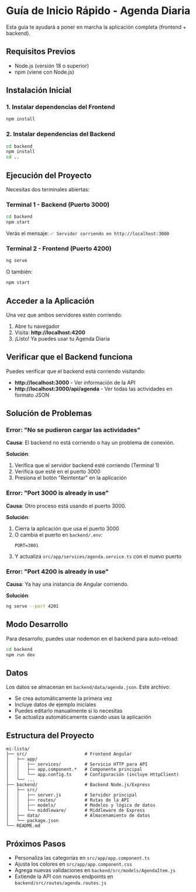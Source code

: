 # Guía de Inicio Rápido - Agenda Diaria

Esta guía te ayudará a poner en marcha la aplicación completa (frontend + backend).

## Requisitos Previos

- Node.js (versión 18 o superior)
- npm (viene con Node.js)

## Instalación Inicial

### 1. Instalar dependencias del Frontend

```bash
npm install
```

### 2. Instalar dependencias del Backend

```bash
cd backend
npm install
cd ..
```

## Ejecución del Proyecto

Necesitas dos terminales abiertas:

### Terminal 1 - Backend (Puerto 3000)

```bash
cd backend
npm start
```

Verás el mensaje: `✅ Servidor corriendo en http://localhost:3000`

### Terminal 2 - Frontend (Puerto 4200)

```bash
ng serve
```

O también:

```bash
npm start
```

## Acceder a la Aplicación

Una vez que ambos servidores estén corriendo:

1. Abre tu navegador
2. Visita: **http://localhost:4200**
3. ¡Listo! Ya puedes usar tu Agenda Diaria

## Verificar que el Backend funciona

Puedes verificar que el backend está corriendo visitando:
- **http://localhost:3000** - Ver información de la API
- **http://localhost:3000/api/agenda** - Ver todas las actividades en formato JSON

## Solución de Problemas

### Error: "No se pudieron cargar las actividades"

**Causa**: El backend no está corriendo o hay un problema de conexión.

**Solución**:
1. Verifica que el servidor backend esté corriendo (Terminal 1)
2. Verifica que esté en el puerto 3000
3. Presiona el botón "Reintentar" en la aplicación

### Error: "Port 3000 is already in use"

**Causa**: Otro proceso está usando el puerto 3000.

**Solución**:
1. Cierra la aplicación que usa el puerto 3000
2. O cambia el puerto en `backend/.env`:
   ```
   PORT=3001
   ```
3. Y actualiza `src/app/services/agenda.service.ts` con el nuevo puerto

### Error: "Port 4200 is already in use"

**Causa**: Ya hay una instancia de Angular corriendo.

**Solución**:
```bash
ng serve --port 4201
```

## Modo Desarrollo

Para desarrollo, puedes usar nodemon en el backend para auto-reload:

```bash
cd backend
npm run dev
```

## Datos

Los datos se almacenan en `backend/data/agenda.json`. Este archivo:
- Se crea automáticamente la primera vez
- Incluye datos de ejemplo iniciales
- Puedes editarlo manualmente si lo necesitas
- Se actualiza automáticamente cuando usas la aplicación

## Estructura del Proyecto

```
mi-lista/
├── src/                      # Frontend Angular
│   ├── app/
│   │   ├── services/         # Servicio HTTP para API
│   │   ├── app.component.*   # Componente principal
│   │   └── app.config.ts     # Configuración (incluye HttpClient)
│   └── ...
├── backend/                  # Backend Node.js/Express
│   ├── src/
│   │   ├── server.js         # Servidor principal
│   │   ├── routes/           # Rutas de la API
│   │   ├── models/           # Modelos y lógica de datos
│   │   └── middleware/       # Middleware de Express
│   ├── data/                 # Almacenamiento de datos
│   └── package.json
└── README.md
```

## Próximos Pasos

- Personaliza las categorías en `src/app/app.component.ts`
- Ajusta los colores en `src/app/app.component.css`
- Agrega nuevas validaciones en `backend/src/models/AgendaItem.js`
- Extiende la API con nuevos endpoints en `backend/src/routes/agenda.routes.js`
